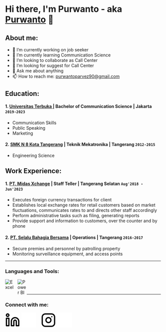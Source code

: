 # Hi there, I'm Purwanto - aka [Purwanto](www.linkedin.com/in/purwanto88) 👋
## About me:
- 🔭 I’m currently working on job seeker
- 🌱 I’m currently learning Communication Science
- 👯 I’m looking to collaborate as Call Center
- 🤔 I’m looking for suggest for Call Center
- 💬 Ask me about anything
- 📫 How to reach me: purwantoparvez90@gmail.com

## Education:

#### 1. [Universitas Terbuka ](https://www.ut.ac.id/) | Bachelor of Communication Science | Jakarta `2019-2023`
   - Communication Skills
   - Public Speaking
   - Marketing
 #### 2. [SMK N 8 Kota Tangerang](https://smkn8tng.sch.id/) | Teknik Mekatronika | Tangerang `2012-2015`
   - Engineering Science

## Work Experience:
#### 1. [PT. Midas Xchange](https://aeonmall-bsdcity.com/shopping_detail.php?id=8372) | Staff Teller | Tangerang Selatan `Aug'2018 - Jun'2023`
   - Executes foreign currency transactions for client
   - Establishes local exchange rates for retail customers based on market fluctuations, communicates rates to and directs other staff accordingly
   - Perform administrative tasks such as filing, generating reports
   - Provide support and information to customers, over the counter and by phone
#### 2. [PT. Selalu Bahagia Bersama](https://www.oppo.com/id/) | Operations | Tangerang `2016-2017`
   - Secure premies and personnel by patrolling property
   - Monitoring surveillance equipment, and access points
---

### Languages and Tools:

[<img align="left" alt="Excel" width="30px" src="https://is2-ssl.mzstatic.com/image/thumb/Purple126/v4/a8/fd/5a/a8fd5a84-c6f1-355f-3b9f-6e86598efaa3/XCEL.png/1200x630bb.png" style="padding-right:10px;" />][webdev]
[<img align="left" alt="Power BI" width="30px" src="https://powerbi.microsoft.com/pictures/application-logos/svg/powerbi.svg" style="padding-right:0px;" />][webdev]

<br />
<br />

---
### Connect with me:

[![website](./img/linkedin-light.svg)](https://www.linkedin.com/in/purwanto88#gh-light-mode-only)
[![website](./img/linkedin-dark.svg)](https://www.linkedin.com/in/purwanto88#gh-dark-mode-only)
&nbsp;&nbsp;
[![website](./img/instagram-light.svg)](https://instagram.com/climbinsideyourmind#gh-light-mode-only)
[![website](./img/instagram-dark.svg)](https://instagram.com/climbinsideyourmind#gh-dark-mode-only)



[webdev]: https://github.com/purwanto88/purwanto88

